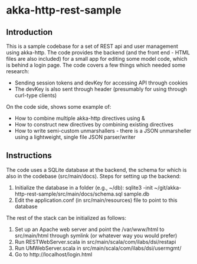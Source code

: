# akka-http-rest-sample

## Introduction

This is a sample codebase for a set of REST api and user management using akka-http. The code provides the backend (and the front end - HTML files are also included) for a small app for editing some model code, which is behind a login page. The code covers a few things which needed some research:

* Sending session tokens and devKey for accessing API through cookies
* The devKey is also sent through header (presumably for using through curl-type clients)

On the code side, shows some example of:

* How to combine multiple akka-http directives using &
* How to construct new directives by combining existing directives
* How to write semi-custom unmarshallers - there is a JSON unmarsheller using a lightweight, single file JSON parser/writer

## Instructions

The code uses a SQLite database at the backend, the schema for which is also in the codebase (src/main/docs). Steps for setting up the backend:
1. Initialize the database in a folder (e.g., ~/db): sqlite3 -init ~/git/akka-http-rest-sample/src/main/docs/schema.sql sample.db
2. Edit the application.conf (in src/main/resources) file to point to this database

The rest of the stack can be initialized as follows:
1. Set up an Apache web server and point the /var/www/html to src/main/html through symlink (or whatever way you would prefer)
2. Run RESTWebServer.scala in src/main/scala/com/ilabs/dsi/restapi
3. Run UMWebServer.scala in src/main/scala/com/ilabs/dsi/usermgmt/
4. Go to http://localhost/login.html
